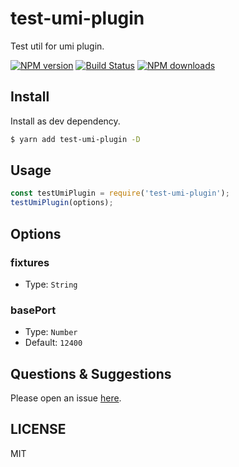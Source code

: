 # test-umi-plugin

Test util for umi plugin.

[![NPM version](https://img.shields.io/npm/v/test-umi-plugin.svg?style=flat)](https://npmjs.org/package/test-umi-plugin)
[![Build Status](https://img.shields.io/travis/umijs/test-umi-plugin.svg?style=flat)](https://travis-ci.org/umijs/test-umi-plugin)
[![NPM downloads](http://img.shields.io/npm/dm/test-umi-plugin.svg?style=flat)](https://npmjs.org/package/test-umi-plugin)

## Install

Install as dev dependency.

```bash
$ yarn add test-umi-plugin -D
```

## Usage

```js
const testUmiPlugin = require('test-umi-plugin');
testUmiPlugin(options);
```

## Options

### fixtures

* Type: `String`

### basePort

* Type: `Number`
* Default: `12400`

## Questions & Suggestions

Please open an issue [here](https://github.com/umijs/umi/issues?q=is%3Aissue+is%3Aopen+sort%3Aupdated-desc).

## LICENSE

MIT
